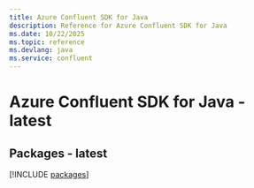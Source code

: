 ```yaml
---
title: Azure Confluent SDK for Java
description: Reference for Azure Confluent SDK for Java
ms.date: 10/22/2025
ms.topic: reference
ms.devlang: java
ms.service: confluent
---
```

# Azure Confluent SDK for Java - latest
## Packages - latest
[!INCLUDE [packages](confluent-index.md)]